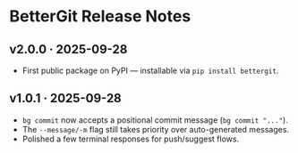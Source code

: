 # BetterGit Release Notes

## v2.0.0 · 2025-09-28
- First public package on PyPI — installable via `pip install bettergit`.

## v1.0.1 · 2025-09-28
- `bg commit` now accepts a positional commit message (`bg commit "..."`).
- The `--message/-m` flag still takes priority over auto-generated messages.
- Polished a few terminal responses for push/suggest flows.
